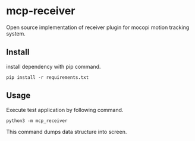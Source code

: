 # mcp-receiver
Open source implementation of receiver plugin for mocopi motion tracking system.

## Install
install dependency with pip command.
```
pip install -r requirements.txt
```

## Usage
Execute test application by following command.
```
python3 -m mcp_receiver
```
This command dumps data structure into screen.
